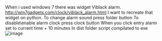 When i used windows 7 there was widget Viblack alarm. 
http://win7gadgets.com/clock/viblack_alarm.html
I want to recreate that widget on python.
To change alarm sound press folder button
To disable\enable alarm clock press clock button
When you click entry alarm set to current time + 10 minutes
In dist folder script compilated to exe
<br>![image](https://github.com/ReimuJF/Alarm-widget/assets/7511344/c19f48df-9414-4140-a71e-c17684807cc2)
